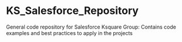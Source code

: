 # KS_Salesforce_Repository
General code repository for Salesforce Ksquare Group: Contains code examples and best practices to apply in the projects
